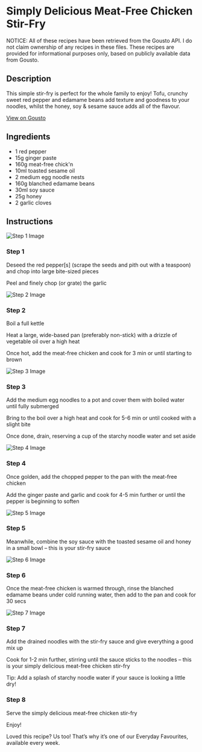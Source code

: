# Simply Delicious Meat-Free Chicken Stir-Fry

NOTICE: All of these recipes have been retrieved from the Gousto API. I do not claim ownership of any recipes in these files. These recipes are provided for informational purposes only, based on publicly available data from Gousto.

## Description

This simple stir-fry is perfect for the whole family to enjoy! Tofu, crunchy sweet red pepper and edamame beans add texture and goodness to your noodles, whilst the honey, soy & sesame sauce adds all of the flavour. 

[View on Gousto](https://www.gousto.co.uk/recipes/cookbook/simply-delicious-meat-free-chicken-stir-fry)

## Ingredients

- 1 red pepper
- 15g ginger paste
- 160g meat-free chick'n
- 10ml toasted sesame oil
- 2 medium egg noodle nests
- 160g blanched edamame beans
- 30ml soy sauce
- 25g honey
- 2 garlic cloves

## Instructions

![Step 1 Image](https://production-media.gousto.co.uk/cms/recipe-step-image/step-1-1649839535118-x200.jpg)

### Step 1

Deseed the red pepper<span class="text-danger">[s]</span> (scrape the seeds and pith out with a teaspoon) and chop into large bite-sized pieces

Peel and finely chop (or grate) the garlic

![Step 2 Image](https://production-media.gousto.co.uk/cms/recipe-step-image/step-2-1649839539166-x200.jpg)

### Step 2

Boil a full kettle

Heat a large, wide-based pan (preferably non-stick) with a drizzle of vegetable oil over a high heat

Once hot, add the meat-free chicken and cook for 3 min or until starting to brown

![Step 3 Image](https://production-media.gousto.co.uk/cms/recipe-step-image/step-3-1649839542723-x200.jpg)

### Step 3

Add the medium egg noodles to a pot and cover them with boiled water until fully submerged

Bring to the boil over a high heat and cook for 5-6 min or until cooked with a slight bite

Once done, drain, reserving a cup of the starchy noodle water and set aside

![Step 4 Image](https://production-media.gousto.co.uk/cms/recipe-step-image/step-4-1649839547435-x200.jpg)

### Step 4

Once golden, add the chopped pepper to the pan with the meat-free chicken

Add the ginger paste and garlic and cook for 4-5 min further or until the pepper is beginning to soften

![Step 5 Image](https://production-media.gousto.co.uk/cms/recipe-step-image/step-5-1649839552157-x200.jpg)

### Step 5

Meanwhile, combine the soy sauce with the toasted sesame oil and honey in a small bowl – this is your stir-fry sauce

![Step 6 Image](https://production-media.gousto.co.uk/cms/recipe-step-image/step-6-1649839556513-x200.jpg)

### Step 6

Once the meat-free chicken is warmed through, rinse the blanched edamame beans under cold running water, then add to the pan and cook for 30 secs

![Step 7 Image](https://production-media.gousto.co.uk/cms/recipe-step-image/step-7-1649839562490-x200.jpg)

### Step 7

Add the drained noodles with the stir-fry sauce and give everything a good mix up

Cook for 1-2 min further, stirring until the sauce sticks to the noodles – this is your simply delicious meat-free chicken stir-fry

Tip: Add a splash of starchy noodle water if your sauce is looking a little dry!

### Step 8

Serve the simply delicious meat-free chicken stir-fry

Enjoy!

<span class="text-danger">Loved this recipe? Us too! That’s why it’s one of our Everyday Favourites, available every week.</span>


